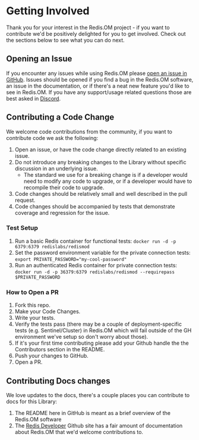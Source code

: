 # Getting Involved

Thank you for your interest in the Redis.OM project - if you want to contribute we'd be positively delighted for you to get involved. Check out the sections below to see what you can do next.

## Opening an Issue

If you encounter any issues while using Redis.OM please [open an issue in GitHub](https://github.com/redis/redis-om-dotnet/issues/new). Issues should be opened if you find a bug in the Redis.OM software, an issue in the documentation, or if there's a neat new feature you'd like to see in Redis.OM. If you have any support/usage related questions those are best asked in [Discord](https://discord.gg/redis). 

## Contributing a Code Change

We welcome code contributions from the community, if you want to contribute code we ask the following:

1. Open an issue, or have the code change directly related to an existing issue.
2. Do not introduce any breaking changes to the Library without specific discussion in an underlying issue. 
    * The standard we use for a breaking change is if a developer would need to modify any code to upgrade, or if a developer would have to recompile their code to upgrade.
3. Code changes should be relatively small and well described in the pull request.
4. Code changes should be accompanied by tests that demonstrate coverage and regression for the issue.

### Test Setup

1. Run a basic Redis container for functional tests: `docker run -d -p 6379:6379 redislabs/redismod`
2. Set the password environment variable for the private connection tests: `export PRIVATE_PASSWORD="my-cool-password"`
3. Run an authenticated Redis container for private connection tests: `docker run -d -p 36379:6379 redislabs/redismod --requirepass $PRIVATE_PASSWORD`

### How to Open a PR

1. Fork this repo.
2. Make your Code Changes.
3. Write your tests.
4. Verify the tests pass (there may be a couple of deployment-specific tests (e.g. Sentinel/Cluster) in Redis.OM which will fail outside of the GH environment we've setup so don't worry about those).
5. If it's your first time contributing please add your Github handle the the Contributors section in the README.
6. Push your changes to GitHub.
7. Open a PR.

## Contributing Docs changes

We love updates to the docs, there's a couple places you can contribute to docs for this Library:

1. The README here in GitHub is meant as a brief overview of the Redis.OM software
2. The [Redis Developer](https://github.com/redis-developer/redis-developer.github.io) Github site has a fair amount of documentation about Redis.OM that we'd welcome contributions to.
